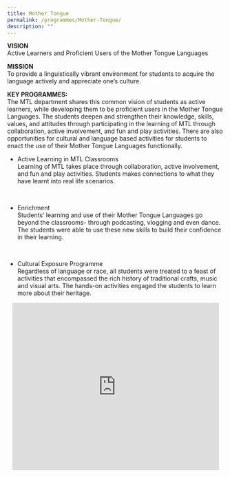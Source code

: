 ```yaml
---
title: Mother Tongue
permalink: /programmes/Mother-Tongue/
description: ""
---
```

**VISION**  
Active Learners and Proficient Users of the Mother Tongue Languages  
  
**MISSION**  
To provide a linguistically vibrant environment for students to acquire the language actively and appreciate one’s culture.  
  
**KEY PROGRAMMES:**  
The MTL department shares this common vision of students as active learners, while developing them to be proficient users in the Mother Tongue Languages. The students deepen and strengthen their knowledge, skills, values, and attitudes through participating in the learning of MTL through collaboration, active involvement, and fun and play activities. There are also opportunities for cultural and language based activities for students to enact the use of their Mother Tongue Languages functionally.


*   Active Learning in MTL Classrooms  
    Learning of MTL takes place through collaboration, active involvement, and fun and play activities. Students makes connections to what they have learnt into real life scenarios.

<br>

*   Enrichment  
    Students’ learning and use of their Mother Tongue Languages go beyond the classrooms- through podcasting, vlogging and even dance. The students were able to use these new skills to build their confidence in their learning.

<br>

*   Cultural Exposure Programme  
    Regardless of language or race, all students were treated to a feast of activities that encompassed the rich history of traditional crafts, music and visual arts. The hands-on activities engaged the students to learn more about their heritage.

<center>
<iframe allowfullscreen="true" height="389" width="480" frameborder="0" src="https://docs.google.com/presentation/d/e/2PACX-1vRPII4z0N9xvXzy6xIXHYka9D0pWPnH6uOIVn4juvEzGYDo5Yjj5XCvAOhcS-CbuTYlRM4wptRlh65Z/embed?start=true&amp;loop=true&amp;delayms=3000"></iframe>
	</center>